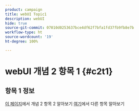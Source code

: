 ```yaml
---
product: campaign
title: webUI Topic1
description: webUI
hide: true
source-git-commit: 07010d0253637bce4df62f7bfa1fd37fb9fb8e7b
workflow-type: ht
source-wordcount: '19'
ht-degree: 100%

---
```


# webUI 개념 2 항목 1 {#c2t1}

## 항목 1 정보

[이 페이지](topic2.md)에서 개념 2 항목 2 알아보기
[여기](../../automation/workflow/about-workflows.md)에서 다른 항목 알아보기